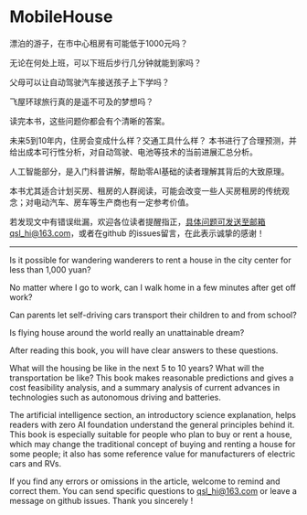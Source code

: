 # MobileHouse
漂泊的游子，在市中心租房有可能低于1000元吗？

无论在何处上班，可以下班后步行几分钟就能到家吗？

父母可以让自动驾驶汽车接送孩子上下学吗？

飞屋环球旅行真的是遥不可及的梦想吗？

读完本书，这些问题你都会有个清晰的答案。

未来5到10年内，住房会变成什么样？交通工具什么样？
本书进行了合理预测，并给出成本可行性分析，对自动驾驶、电池等技术的当前进展汇总分析。

人工智能部分，是入门科普讲解，帮助零AI基础的读者理解其背后的大致原理。

本书尤其适合计划买房、租房的人群阅读，可能会改变一些人买房租房的传统观念；对电动汽车、房车等生产商也有一定参考价值。

若发现文中有错误纰漏，欢迎各位读者提醒指正，具体问题可发送至邮箱qsl_hi@163.com，或者在github 的issues留言，在此表示诚挚的感谢！

---
Is it possible for wandering wanderers to rent a house in the city center for less than 1,000 yuan?

No matter where I go to work, can I walk home in a few minutes after get off work?

Can parents let self-driving cars transport their children to and from school?

Is flying house around the world really an unattainable dream?

After reading this book, you will have clear answers to these questions. 

What will the housing be like in the next 5 to 10 years? What will the transportation be like?
This book makes reasonable predictions and gives a cost feasibility analysis, and a summary analysis of current advances in technologies such as autonomous driving and batteries. 

The artificial intelligence section, an introductory science explanation, helps readers with zero AI foundation understand the general principles behind it.
This book is especially suitable for people who plan to buy or rent a house, which may change the traditional concept of buying and renting a house for some people; it also has some reference value for manufacturers of electric cars and RVs.

If you find any errors or omissions in the article, welcome to remind and correct them. You can send specific questions to qsl_hi@163.com or leave a message on github issues. Thank you sincerely !
